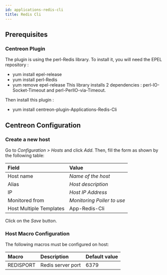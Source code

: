 ```yaml
---
id: applications-redis-cli
title: Redis Cli
---
```


## Prerequisites

### Centreon Plugin

The plugin is using the perl-Redis library. To install it, you will need the
EPEL repository : 
* yum install epel-release 
* yum install perl-Redis 
* yum
remove epel-release 
This library installs 2 dependencies :
perl-IO-Socket-Timeout and perl-PerlIO-via-Timeout.

Then install this plugin : 
* yum install centreon-plugin-Applications-Redis-Cli

## Centreon Configuration

### Create a new host

Go to *Configuration > Hosts* and click *Add*. Then, fill the form as shown by
the following table:

| Field                   | Value                      |
| :---------------------- | :------------------------- |
| Host name               | *Name of the host*         |
| Alias                   | *Host description*         |
| IP                      | *Host IP Address*          |
| Monitored from          | *Monitoring Poller to use* |
| Host Multiple Templates | App-Redis-Cli              |

Click on the *Save* button.

### Host Macro Configuration

The following macros must be configured on host:

| Macro     | Description       | Default value |
| :-------- | :---------------- | :------------ |
| REDISPORT | Redis server port | 6379          |
